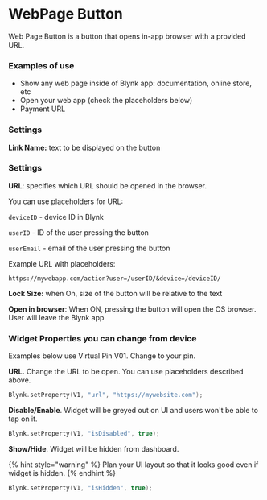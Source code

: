 # WebPage Button

Web Page Button is a button that opens in-app browser with a provided URL.

### Examples of use

* Show any web page inside of Blynk app: documentation, online store, etc
* Open your web app (check the placeholders below)
* Payment URL



### Settings

**Link Name:** text to be displayed on the button



### Settings

**URL**: specifies which URL should be opened in the browser.&#x20;

You can use placeholders for URL:

`deviceID` - device ID in Blynk

`userID` -  ID of the user pressing the button

`userEmail` - email of the user pressing the button



Example URL with placeholders:

```
https://mywebapp.com/action?user=/userID/&device=/deviceID/
```



**Lock Size:** when On, size of the button will be relative to the text



**Open in browser**: When ON, pressing the button will open the OS browser. User will leave the Blynk app&#x20;





### Widget Properties you can change from device

Examples below use Virtual Pin V01. Change to your pin.&#x20;



**URL.** Change the URL to be open. You can use placeholders described above.

```cpp
Blynk.setProperty(V1, "url", "https://mywebsite.com");
```



**Disable/Enable**. Widget will be greyed out on UI and users won't be able to tap on it.

```cpp
Blynk.setProperty(V1, "isDisabled", true);
```



**Show/Hide**. Widget will be hidden from dashboard.&#x20;

{% hint style="warning" %}
Plan your UI layout so that it looks good even if widget is hidden.
{% endhint %}

```cpp
Blynk.setProperty(V1, "isHidden", true);
```

